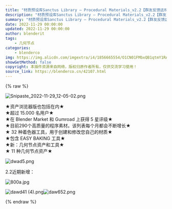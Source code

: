 ```yaml
---
title: "材质预设库Sanctus Library – Procedural Materials_v2.2【群友反馈这材质很卡】Sanctus-Library"
description: "材质预设库Sanctus Library – Procedural Materials_v2.2【群友反馈这材质很卡】Sanctus-Library"
summary: "材质预设库Sanctus Library – Procedural Materials_v2.2【群友反馈这材质很卡】Sanctus-Library"
date: 2022-11-29 00:00:00
updated: 2022-11-29 00:00:00
author: blenderit
tags: 
    - 几何节点
categories:
    - blenderco
img: https://img.alicdn.com/imgextra/i4/1856665554/O1CN01FMbxQB1qtmY1RAoxL_!!1856665554.png
showGetMethod: false
copyright: 本插件资源来自网络，版权归原作者所有，仅供交流学习使用！
source_link: https://blenderco.cn/42107.html
---
```


{% raw %}
<p><img class="aligncenter" src="https://img.alicdn.com/imgextra/i4/1856665554/O1CN01FMbxQB1qtmY1RAoxL_!!1856665554.png" alt="Snipaste_2022-11-29_12-05-02.png"></p><div>★资产浏览器版也包括在内★</div><div>★超过 15.000 名用户★</div><div>★在 Blender Market 和 Gumroad 上获得 5 星评级★</div><div>★目前290个高质量的程序素材。该列表每个月都会不断增长★<br>
★ 32 种着色器工具，用于创建和修改您自己的材质★<br>
★包含 EASY BAKING 工具★<br>
★新：几何节点资产和工具★<br>
★ 11 种几何节点资产★</div><p><img src="https://img.alicdn.com/imgextra/i3/751044092/O1CN01DROmmn1g6BTapVCql_!!751044092.png" alt="dwad5.png"></p><p>2.2近期新增：</p><p><img src="https://img.alicdn.com/imgextra/i4/1856665554/O1CN01TpJ21A1qtmXtYpBZk_!!1856665554.jpg" alt="800a.jpg"></p><p><img src="https://img.alicdn.com/imgextra/i2/751044092/O1CN01JzKcaY1g6BTdXbUf2_!!751044092.png" alt="dawd41 (4).png"><img src="https://img.alicdn.com/imgextra/i1/751044092/O1CN01rSJIUS1g6BTfU0yjx_!!751044092.png" alt="daw652.png"></p>
<div style="display: none">blenderco</div>
{% endraw %}